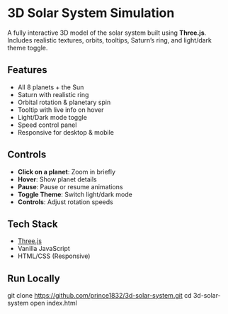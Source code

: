 # 3D Solar System Simulation

A fully interactive 3D model of the solar system built using **Three.js**.  
Includes realistic textures, orbits, tooltips, Saturn’s ring, and light/dark theme toggle.

## Features

- All 8 planets + the Sun
- Saturn with realistic ring
- Orbital rotation & planetary spin
- Tooltip with live info on hover
- Light/Dark mode toggle
- Speed control panel
- Responsive for desktop & mobile

## Controls

- **Click on a planet**: Zoom in briefly
- **Hover**: Show planet details
- **Pause**: Pause or resume animations
- **Toggle Theme**: Switch light/dark mode
- **Controls**: Adjust rotation speeds

## Tech Stack

- [Three.js](https://threejs.org/)
- Vanilla JavaScript
- HTML/CSS (Responsive)

## Run Locally

git clone https://github.com/prince1832/3d-solar-system.git
cd 3d-solar-system
open index.html   
